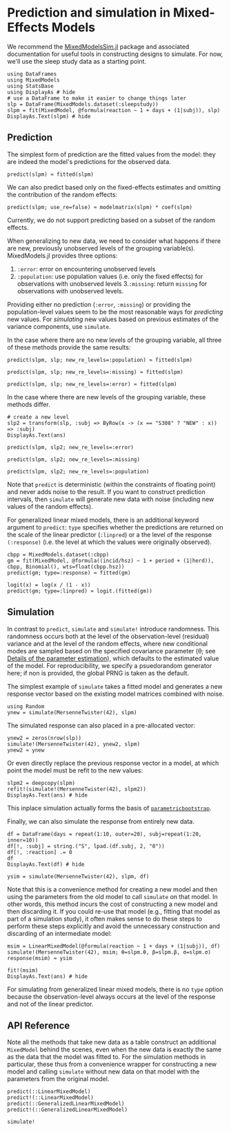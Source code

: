 # Prediction and simulation in Mixed-Effects Models

We recommend the [MixedModelsSim.jl](https://github.com/RePsychLing/MixedModelsSim.jl/) package and associated documentation for useful tools in constructing designs to simulate. For now, we'll use the sleep study data as a starting point.

```@example Main
using DataFrames
using MixedModels
using StatsBase
using DisplayAs # hide
# use a DataFrame to make it easier to change things later
slp = DataFrame(MixedModels.dataset(:sleepstudy))
slpm = fit(MixedModel, @formula(reaction ~ 1 + days + (1|subj)), slp)
DisplayAs.Text(slpm) # hide
```
## Prediction

The simplest form of prediction are the fitted values from the model: they are indeed the model's predictions for the observed data.

```@example Main
predict(slpm) ≈ fitted(slpm)
```

We can also predict based only on the fixed-effects estimates and omitting the contribution of the random effects:

```@example Main
predict(slpm; use_re=false) ≈ modelmatrix(slpm) * coef(slpm)
```

Currently, we do not support predicting based on a subset of the random effects.

When generalizing to new data, we need to consider what happens if there are new, previously unobserved levels of the grouping variable(s).
MixedModels.jl provides three options:

1. `:error`: error on encountering unobserved levels
2. `:population`: use population values (i.e. only the fixed effects) for observations with unobserved levels
3.`:missing`: return `missing` for observations with unobserved levels.

Providing either no prediction (`:error`, `:missing`) or providing the population-level values seem to be the most reasonable ways for *predicting* new values.
For *simulating* new values based on previous estimates of the variance components, use `simulate`.

In the case where there are no new levels of the grouping variable, all three of these methods provide the same results:

```@example Main
predict(slpm, slp; new_re_levels=:population) ≈ fitted(slpm)
```

```@example Main
predict(slpm, slp; new_re_levels=:missing) ≈ fitted(slpm)
```

```@example Main
predict(slpm, slp; new_re_levels=:error) ≈ fitted(slpm)
```

In the case where there are new levels of the grouping variable, these methods differ.

```@example Main
# create a new level
slp2 = transform(slp, :subj => ByRow(x -> (x == "S308" ? "NEW" : x)) => :subj)
DisplayAs.Text(ans)
```

```@example Main
predict(slpm, slp2; new_re_levels=:error)
```

```@example Main
predict(slpm, slp2; new_re_levels=:missing)
```

```@example Main
predict(slpm, slp2; new_re_levels=:population)
```

Note that `predict` is deterministic (within the constraints of floating point) and never adds noise to the result.
If you want to construct prediction intervals, then `simulate` will generate new data with noise (including new values of the random effects).

For generalized linear mixed models, there is an additional keyword argument to `predict`: `type` specifies whether the predictions are returned on the scale of the linear predictor (`:linpred`) or a the level of the response `(:response)` (i.e. the level at which the values were originally observed).

```@example Main
cbpp = MixedModels.dataset(:cbpp)
gm = fit(MixedModel, @formula((incid/hsz) ~ 1 + period + (1|herd)), cbpp, Binomial(), wts=float(cbpp.hsz))
predict(gm; type=:response) ≈ fitted(gm)
```

```@example Main
logit(x) = log(x / (1 - x))
predict(gm; type=:linpred) ≈ logit.(fitted(gm))
```

## Simulation

In contrast to `predict`, `simulate` and `simulate!` introduce randomness.
This randomness occurs both at the level of the observation-level (residual) variance and at the level of the random effects, where new conditional modes are sampled based on the specified covariance parameter (θ; see [Details of the parameter estimation](@ref)), which defaults to the estimated value of the model.
For reproducibility, we specify a psuedorandom generator here; if non is provided, the global PRNG is taken as the default.

The simplest example of `simulate` takes a fitted model and generates a new response vector based on the existing model matrices combined with noise.

```@example Main
using Random
ynew = simulate(MersenneTwister(42), slpm)
```

The simulated response can also placed in a pre-allocated vector:

```@example Main
ynew2 = zeros(nrow(slp))
simulate!(MersenneTwister(42), ynew2, slpm)
ynew2 ≈ ynew
```

Or even directly replace the previous response vector in a model, at which point the model must be refit to the new values:

```@example Main
slpm2 = deepcopy(slpm)
refit!(simulate!(MersenneTwister(42), slpm2))
DisplayAs.Text(ans) # hide
```

This inplace simulation actually forms the basis of [`parametricbootstrap`](@ref).

Finally, we can also simulate the response from entirely new data.
```@example Main
df = DataFrame(days = repeat(1:10, outer=20), subj=repeat(1:20, inner=10))
df[!, :subj] = string.("S", lpad.(df.subj, 2, "0"))
df[!, :reaction] .= 0
df
DisplayAs.Text(df) # hide
```

```@example Main
ysim = simulate(MersenneTwister(42), slpm, df)
```

Note that this is a convenience method for creating a new model and then using the parameters from the old model to call `simulate` on that model.
In other words, this method incurs the cost of constructing a new model and then discarding it.
If you could re-use that model (e.g., fitting that model as part of a simulation study), it often makes sense to do these steps to perform these steps explicitly and avoid the unnecessary construction and discarding of an intermediate model:

```@example Main
msim = LinearMixedModel(@formula(reaction ~ 1 + days + (1|subj)), df)
simulate!(MersenneTwister(42), msim; θ=slpm.θ, β=slpm.β, σ=slpm.σ)
response(msim) ≈ ysim
```

```@example Main
fit!(msim)
DisplayAs.Text(ans) # hide
```

For simulating from generalized linear mixed models, there is no `type` option because the observation-level always occurs at the level of the response and not of the linear predictor.

## API Reference

Note all the methods that take new data as a table construct an additional `MixedModel` behind the scenes, even when the new data is exactly the same as the data that the model was fitted to.
For the simulation methods in particular, these thus from a convenience wrapper for constructing a new model and
calling `simulate` without new data on that model with the parameters from the original model.

```@docs
predict(::LinearMixedModel)
predict!(::LinearMixedModel)
predict(::GeneralizedLinearMixedModel)
predict!(::GeneralizedLinearMixedModel)
```

```@docs
simulate!
```
